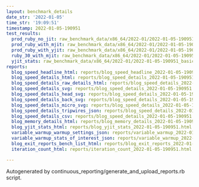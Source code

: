 ```yaml
---
layout: benchmark_details
date_str: '2022-01-05'
time_str: '19:09:51'
timestamp: 2022-01-05-190951
test_results:
  prod_ruby_no_jit: raw_benchmark_data/x86_64/2022-01/2022-01-05-190951_basic_benchmark_prod_ruby_no_jit.json
  prod_ruby_with_mjit: raw_benchmark_data/x86_64/2022-01/2022-01-05-190951_basic_benchmark_prod_ruby_with_mjit.json
  prod_ruby_with_yjit: raw_benchmark_data/x86_64/2022-01/2022-01-05-190951_basic_benchmark_prod_ruby_with_yjit.json
  ruby_30_with_mjit: raw_benchmark_data/x86_64/2022-01/2022-01-05-190951_basic_benchmark_ruby_30_with_mjit.json
  yjit_stats: raw_benchmark_data/x86_64/2022-01/2022-01-05-190951_basic_benchmark_yjit_stats.json
reports:
  blog_speed_headline_html: reports/blog_speed_headline_2022-01-05-190951.html
  blog_speed_details_html: reports/blog_speed_details_2022-01-05-190951.html
  blog_speed_details_raw_details_html: reports/blog_speed_details_2022-01-05-190951.raw_details.html
  blog_speed_details_svg: reports/blog_speed_details_2022-01-05-190951.svg
  blog_speed_details_head_svg: reports/blog_speed_details_2022-01-05-190951.head.svg
  blog_speed_details_back_svg: reports/blog_speed_details_2022-01-05-190951.back.svg
  blog_speed_details_micro_svg: reports/blog_speed_details_2022-01-05-190951.micro.svg
  blog_speed_details_tripwires_json: reports/blog_speed_details_2022-01-05-190951.tripwires.json
  blog_speed_details_csv: reports/blog_speed_details_2022-01-05-190951.csv
  blog_memory_details_html: reports/blog_memory_details_2022-01-05-190951.html
  blog_yjit_stats_html: reports/blog_yjit_stats_2022-01-05-190951.html
  variable_warmup_warmup_settings_json: reports/variable_warmup_2022-01-05-190951.warmup_settings.json
  variable_warmup_stats_of_interest_json: reports/variable_warmup_2022-01-05-190951.stats_of_interest.json
  blog_exit_reports_bench_list_html: reports/blog_exit_reports_2022-01-05-190951.bench_list.html
  iteration_count_html: reports/iteration_count_2022-01-05-190951.html

---
```

Autogenerated by continuous_reporting/generate_and_upload_reports.rb script.

